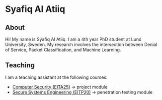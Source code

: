# Syafiq Al Atiiq

## About

Hi! My name is Syafiq Al Atiiq. I am a 4th year PhD student at Lund University, Sweden. My research involves the intersection between Denial of Service, Packet Classification, and Machine Learning.

## Teaching

I am a teaching assistant at the following courses:
- [Computer Security (EITA25)](https://www.eit.lth.se/course/eita25) -> project module
- [Secure Systems Engineering (EITP20)](https://kurser.lth.se/kursplaner/21_22%20eng/EITP20.html) -> penetration testing module
